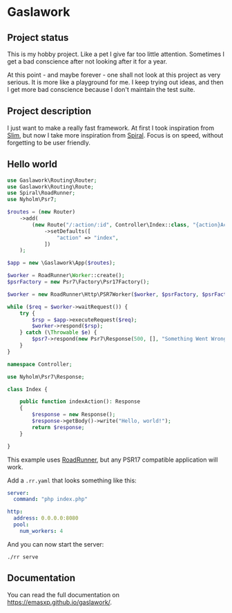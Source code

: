# Gaslawork

## Project status

This is my hobby project. Like a pet I give far too little attention. Sometimes I get a bad conscience after not looking after it for a year. 

At this point - and maybe forever - one shall not look at this project as very serious. It is more like a playground for me. I keep trying out ideas, and then I get more bad conscience because I don't maintain the test suite.

## Project description

I just want to make a really fast framework. At first I took inspiration from [Slim](https://www.slimframework.com/), but now I take more inspiration from [Spiral](https://spiral.dev/). Focus is on speed, without forgetting to be user friendly.

## Hello world

```php
use Gaslawork\Routing\Router;
use Gaslawork\Routing\Route;
use Spiral\RoadRunner;
use Nyholm\Psr7;

$routes = (new Router)
    ->add(
        (new Route("/:action/:id", Controller\Index::class, "{action}Action"))
            ->setDefaults([
                "action" => "index",
            ])
    );

$app = new \Gaslawork\App($routes);

$worker = RoadRunner\Worker::create();
$psrFactory = new Psr7\Factory\Psr17Factory();

$worker = new RoadRunner\Http\PSR7Worker($worker, $psrFactory, $psrFactory, $psrFactory);

while ($req = $worker->waitRequest()) {
    try {
        $rsp = $app->executeRequest($req);
        $worker->respond($rsp);
    } catch (\Throwable $e) {
        $psr7->respond(new Psr7\Response(500, [], "Something Went Wrong!"));
    }
}
```

```php
namespace Controller;

use Nyholm\Psr7\Response;

class Index {

    public function indexAction(): Response
    {
        $response = new Response();
        $response->getBody()->write("Hello, world!");
        return $response;
    }

}
```

This example uses [RoadRunner](https://roadrunner.dev/), but any PSR17 compatible application will work.

Add a `.rr.yaml` that looks something like this:

```yaml
server:
  command: "php index.php"

http:
  address: 0.0.0.0:8080
  pool:
    num_workers: 4
```

And you can now start the server:

```shell
./rr serve
```

## Documentation

You can read the full documentation on <https://emasxp.github.io/gaslawork/>.